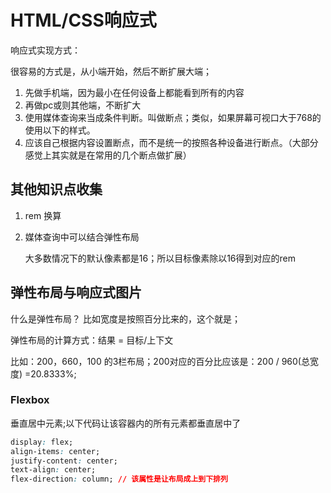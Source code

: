 # HTML/CSS响应式

响应式实现方式：

很容易的方式是，从小端开始，然后不断扩展大端；

1. 先做手机端，因为最小在任何设备上都能看到所有的内容
2. 再做pc或则其他端，不断扩大
3. 使用媒体查询来当成条件判断。叫做断点；类似，如果屏幕可视口大于768的使用以下的样式。
4. 应该自己根据内容设置断点，而不是统一的按照各种设备进行断点。（大部分感觉上其实就是在常用的几个断点做扩展）

## 其他知识点收集

1. rem 换算
2. 媒体查询中可以结合弹性布局
    
    大多数情况下的默认像素都是16；所以目标像素除以16得到对应的rem
    
## 弹性布局与响应式图片

什么是弹性布局？ 比如宽度是按照百分比来的，这个就是；

弹性布局的计算方式：结果 = 目标/上下文

比如：200，660，100 的3栏布局；200对应的百分比应该是：200 / 960(总宽度) =20.8333%;

### Flexbox

垂直居中元素;以下代码让该容器内的所有元素都垂直居中了

```css
display: flex;
align-items: center;
justify-content: center;
text-align: center;
flex-direction: column; // 该属性是让布局成上到下排列
```

